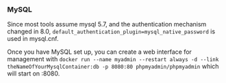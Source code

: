 ### MySQL

Since most tools assume mysql 5.7, and the authentication mechanism changed in 8.0, `default_authentication_plugin=mysql_native_password` is used in mysql.cnf.

Once you have MySQL set up, you can create a web interface for management with `docker run --name myadmin --restart always -d --link theNameOfYourMysqlContainer:db -p 8080:80 phpmyadmin/phpmyadmin` which will start on :8080.